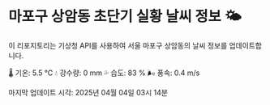 
# 마포구 상암동 초단기 실황 날씨 정보 🌤️

이 리포지토리는 기상청 API를 사용하여 서울 마포구 상암동의 날씨 정보를 업데이트합니다. 

🌡️ 기온: 5.5 ℃
💧 강수량: 0 mm
💦 습도: 83 %
🌬️ 풍속: 0.4 m/s

마지막 업데이트 시각: 2025년 04월 04일 03시 14분    
